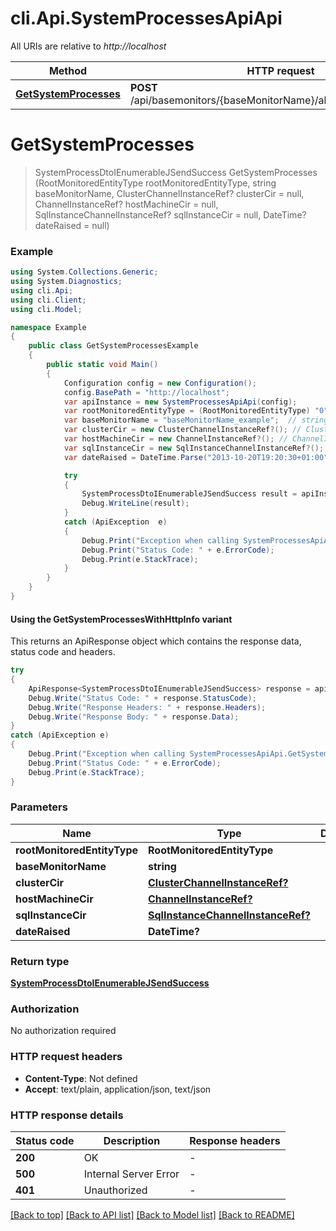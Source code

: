 # cli.Api.SystemProcessesApiApi

All URIs are relative to *http://localhost*

| Method | HTTP request | Description |
|--------|--------------|-------------|
| [**GetSystemProcesses**](SystemProcessesApiApi.md#getsystemprocesses) | **POST** /api/basemonitors/{baseMonitorName}/alerts/systemProcesses |  |

<a id="getsystemprocesses"></a>
# **GetSystemProcesses**
> SystemProcessDtoIEnumerableJSendSuccess GetSystemProcesses (RootMonitoredEntityType rootMonitoredEntityType, string baseMonitorName, ClusterChannelInstanceRef? clusterCir = null, ChannelInstanceRef? hostMachineCir = null, SqlInstanceChannelInstanceRef? sqlInstanceCir = null, DateTime? dateRaised = null)



### Example
```csharp
using System.Collections.Generic;
using System.Diagnostics;
using cli.Api;
using cli.Client;
using cli.Model;

namespace Example
{
    public class GetSystemProcessesExample
    {
        public static void Main()
        {
            Configuration config = new Configuration();
            config.BasePath = "http://localhost";
            var apiInstance = new SystemProcessesApiApi(config);
            var rootMonitoredEntityType = (RootMonitoredEntityType) "0";  // RootMonitoredEntityType | 
            var baseMonitorName = "baseMonitorName_example";  // string | 
            var clusterCir = new ClusterChannelInstanceRef?(); // ClusterChannelInstanceRef? |  (optional) 
            var hostMachineCir = new ChannelInstanceRef?(); // ChannelInstanceRef? |  (optional) 
            var sqlInstanceCir = new SqlInstanceChannelInstanceRef?(); // SqlInstanceChannelInstanceRef? |  (optional) 
            var dateRaised = DateTime.Parse("2013-10-20T19:20:30+01:00");  // DateTime? |  (optional) 

            try
            {
                SystemProcessDtoIEnumerableJSendSuccess result = apiInstance.GetSystemProcesses(rootMonitoredEntityType, baseMonitorName, clusterCir, hostMachineCir, sqlInstanceCir, dateRaised);
                Debug.WriteLine(result);
            }
            catch (ApiException  e)
            {
                Debug.Print("Exception when calling SystemProcessesApiApi.GetSystemProcesses: " + e.Message);
                Debug.Print("Status Code: " + e.ErrorCode);
                Debug.Print(e.StackTrace);
            }
        }
    }
}
```

#### Using the GetSystemProcessesWithHttpInfo variant
This returns an ApiResponse object which contains the response data, status code and headers.

```csharp
try
{
    ApiResponse<SystemProcessDtoIEnumerableJSendSuccess> response = apiInstance.GetSystemProcessesWithHttpInfo(rootMonitoredEntityType, baseMonitorName, clusterCir, hostMachineCir, sqlInstanceCir, dateRaised);
    Debug.Write("Status Code: " + response.StatusCode);
    Debug.Write("Response Headers: " + response.Headers);
    Debug.Write("Response Body: " + response.Data);
}
catch (ApiException e)
{
    Debug.Print("Exception when calling SystemProcessesApiApi.GetSystemProcessesWithHttpInfo: " + e.Message);
    Debug.Print("Status Code: " + e.ErrorCode);
    Debug.Print(e.StackTrace);
}
```

### Parameters

| Name | Type | Description | Notes |
|------|------|-------------|-------|
| **rootMonitoredEntityType** | **RootMonitoredEntityType** |  |  |
| **baseMonitorName** | **string** |  |  |
| **clusterCir** | [**ClusterChannelInstanceRef?**](ClusterChannelInstanceRef?.md) |  | [optional]  |
| **hostMachineCir** | [**ChannelInstanceRef?**](ChannelInstanceRef?.md) |  | [optional]  |
| **sqlInstanceCir** | [**SqlInstanceChannelInstanceRef?**](SqlInstanceChannelInstanceRef?.md) |  | [optional]  |
| **dateRaised** | **DateTime?** |  | [optional]  |

### Return type

[**SystemProcessDtoIEnumerableJSendSuccess**](SystemProcessDtoIEnumerableJSendSuccess.md)

### Authorization

No authorization required

### HTTP request headers

 - **Content-Type**: Not defined
 - **Accept**: text/plain, application/json, text/json


### HTTP response details
| Status code | Description | Response headers |
|-------------|-------------|------------------|
| **200** | OK |  -  |
| **500** | Internal Server Error |  -  |
| **401** | Unauthorized |  -  |

[[Back to top]](#) [[Back to API list]](../README.md#documentation-for-api-endpoints) [[Back to Model list]](../README.md#documentation-for-models) [[Back to README]](../README.md)

